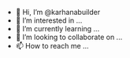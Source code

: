 - 👋 Hi, I’m @karhanabuilder
- 👀 I’m interested in ...
- 🌱 I’m currently learning ...
- 💞️ I’m looking to collaborate on ...
- 📫 How to reach me ...

<!---
karhanabuilder/karhanabuilder is a ✨ special ✨ repository because its `README.md` (this file) appears on your GitHub profile.
You can click the Preview link to take a look at your changes.
--->
